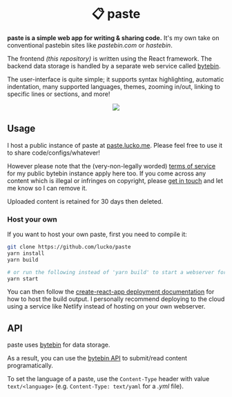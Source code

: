 <h1 align="center">📋 paste</h1>

**paste is a simple web app for writing & sharing code.** It's my own take on conventional pastebin sites like *pastebin.com* or *hastebin*. 

The frontend *(this repository)* is written using the React framework. The backend data storage is handled by a separate web service called [bytebin](https://github.com/lucko/bytebin).

The user-interface is quite simple; it supports syntax highlighting, automatic indentation, many supported languages, themes, zooming in/out, linking to specific lines or sections, and more!

<p align="center">
  <img src="https://i.imgur.com/03rBijj.gif">
</p>


## Usage
I host a public instance of paste at [paste.lucko.me](https://paste.lucko.me). Please feel free to use it to share code/configs/whatever!

However please note that the (very-non-legally worded) [terms of service](https://github.com/lucko/bytebin#public-instances) for my public bytebin instance apply here too. If you come across any content which is illegal or infringes on copyright, please [get in touch](https://lucko.me/contact) and let me know so I can remove it.

Uploaded content is retained for 30 days then deleted.

### Host your own
If you want to host your own paste, first you need to compile it:

```bash
git clone https://github.com/lucko/paste
yarn install
yarn build

# or run the following instead of 'yarn build' to start a webserver for testing/development
yarn start
```

You can then follow the [create-react-app deployment documentation](https://create-react-app.dev/docs/deployment/) for how to host the build output. I personally recommend deploying to the cloud using a service like Netlify instead of hosting on your own webserver.

## API
paste uses [bytebin](https://github.com/lucko/bytebin) for data storage.

As a result, you can use the [bytebin API](https://github.com/lucko/bytebin#api-usage) to submit/read content programatically.

To set the language of a paste, use the `Content-Type` header with value `text/<language>` (e.g. `Content-Type: text/yaml` for a *.yml* file).
